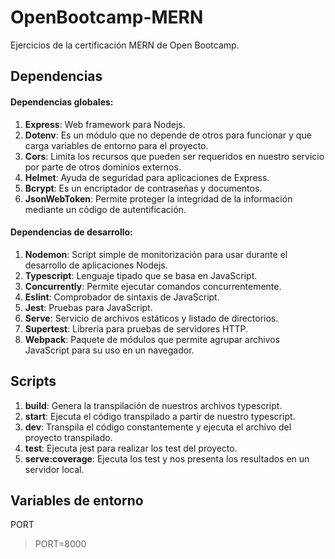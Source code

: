 # OpenBootcamp-MERN
Ejercicios de la certificación MERN de Open Bootcamp.

## Dependencias
#### Dependencias globales:
1. **Express**: Web framework para Nodejs.
2. **Dotenv**: Es un módulo que no depende de otros para funcionar y que carga variables de entorno para el proyecto.
3. **Cors**: Limita los recursos que pueden ser requeridos en nuestro servicio por parte de otros dominios externos.
4. **Helmet**: Ayuda de seguridad para aplicaciones de Express.
5. **Bcrypt**: Es un encriptador de contraseñas y documentos.
6. **JsonWebToken**: Permite proteger la integridad de la información mediante un código de autentificación.

#### Dependencias de desarrollo:
1. **Nodemon**: Script simple de monitorización para usar durante el desarrollo de aplicaciones Nodejs.
2. **Typescript**: Lenguaje tipado que se basa en JavaScript.
3. **Concurrently**: Permite ejecutar comandos concurrentemente.
4. **Eslint**: Comprobador de sintaxis de JavaScript.
5. **Jest**: Pruebas para JavaScript.
6. **Serve**: Servicio de archivos estáticos y listado de directorios.
7. **Supertest**: Librería para pruebas de servidores HTTP.
8. **Webpack**: Paquete de módulos que permite agrupar archivos JavaScript para su uso en un navegador. 

## Scripts
1. **build**: Genera la transpilación de nuestros archivos typescript.
2. **start**: Ejecuta el código transpilado a partir de nuestro typescript.
3. **dev**: Transpila el código constantemente y ejecuta el archivo del proyecto transpilado.
4. **test**: Ejecuta jest para realizar los test del proyecto.
5. **serve:coverage**: Ejecuta los test y nos presenta los resultados en un servidor local.

## Variables de entorno
PORT
> PORT=8000